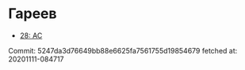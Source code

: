 # Гареев
- [28: AC](28.md)

Commit: 5247da3d76649bb88e6625fa7561755d19854679
 fetched at: 20201111-084717
